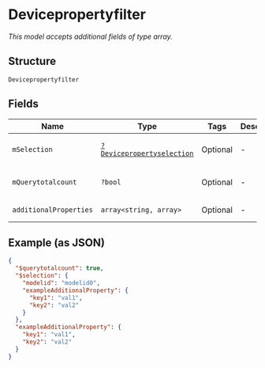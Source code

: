 
# Devicepropertyfilter

*This model accepts additional fields of type array.*

## Structure

`Devicepropertyfilter`

## Fields

| Name | Type | Tags | Description | Getter | Setter |
|  --- | --- | --- | --- | --- | --- |
| `mSelection` | [`?Devicepropertyselection`](../../doc/models/devicepropertyselection.md) | Optional | - | getMSelection(): ?Devicepropertyselection | setMSelection(?Devicepropertyselection mSelection): void |
| `mQuerytotalcount` | `?bool` | Optional | - | getMQuerytotalcount(): ?bool | setMQuerytotalcount(?bool mQuerytotalcount): void |
| `additionalProperties` | `array<string, array>` | Optional | - | findAdditionalProperty(string key): array | additionalProperty(string key, array value): void |

## Example (as JSON)

```json
{
  "$querytotalcount": true,
  "$selection": {
    "modelid": "modelid0",
    "exampleAdditionalProperty": {
      "key1": "val1",
      "key2": "val2"
    }
  },
  "exampleAdditionalProperty": {
    "key1": "val1",
    "key2": "val2"
  }
}
```


